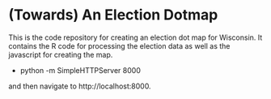 (Towards) An Election Dotmap
=======================

This is the code repository for creating an election dot map for Wisconsin. It contains the R code for processing the election data as well as the javascript for creating the map.


* python -m SimpleHTTPServer 8000

and then navigate to http://localhost:8000.
